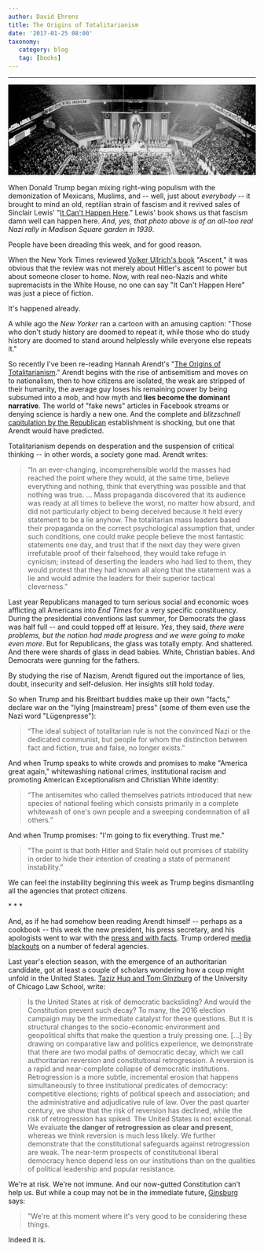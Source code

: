 ```yaml
---
author: David Ehrens
title: The Origins of Totalitarianism
date: '2017-01-25 08:00'
taxonomy:
   category: blog
   tag: [books]
---
```

---

![](rally.jpg)

When Donald Trump began mixing right-wing populism with the demonization of Mexicans, Muslims, and -- well, just about *everybody* -- it brought to mind an old, reptilian strain of fascism and it revived sales of Sinclair Lewis' "[It Can't Happen Here](http://www.theguardian.com/us-news/shortcuts/2016/oct/09/it-cant-happen-here-1935-novel-sinclair-lewis-predicted-rise-donald-trump)." Lewis' book shows us that fascism damn well can happen here. *And, yes, that photo above is of an all-too real Nazi rally in Madison Square garden in 1939*.

People have been dreading this week, and for good reason.

When the New York Times reviewed [Volker Ullrich's book](http://www.nytimes.com/2016/09/28/books/hitler-ascent-volker-ullrich.html) "Ascent," it was obvious that the review was not merely about Hitler's ascent to power but about someone closer to home. Now, with real neo-Nazis and white supremacists in the White House, no one can say "It Can't Happen Here" was just a piece of fiction.

It's happened already. 

A while ago the *New Yorker* ran a cartoon with an amusing caption: "Those who don't study history are doomed to repeat it, while those who do study history are doomed to stand around helplessly while everyone else repeats it."

So recently I've been re-reading Hannah Arendt's "[The Origins of Totalitarianism](http://en.wikipedia.org/wiki/The_Origins_of_Totalitarianism)." Arendt begins with the rise of antisemitism and moves on to nationalism, then to how citizens are isolated, the weak are stripped of their humanity, the average guy loses his remaining power by being subsumed into a mob, and how myth and **lies become the dominant narrative**. The world of "fake news" articles in Facebook streams or denying science is hardly a new one. And the complete and *blitzschnell* [capitulation by the Republican](http://www.washingtonpost.com/blogs/plum-line/wp/2016/01/22/the-gop-establishment-capitulates-to-donald-trump/) establishment is shocking, but one that Arendt would have predicted.

Totalitarianism depends on desperation and the suspension of critical thinking -- in other words, a society gone mad. Arendt writes:

> “In an ever-changing, incomprehensible world the masses had reached the point where they would, at the same time, believe everything and nothing, think that everything was possible and that nothing was true. ... Mass propaganda discovered that its audience was ready at all times to believe the worst, no matter how absurd, and did not particularly object to being deceived because it held every statement to be a lie anyhow. The totalitarian mass leaders based their propaganda on the correct psychological assumption that, under such conditions, one could make people believe the most fantastic statements one day, and trust that if the next day they were given irrefutable proof of their falsehood, they would take refuge in cynicism; instead of deserting the leaders who had lied to them, they would protest that they had known all along that the statement was a lie and would admire the leaders for their superior tactical cleverness.” 

Last year Republicans managed to turn serious social and economic woes afflicting all Americans into *End Times* for a very specific constituency. During the presidential conventions last summer, for Democrats the glass was half full -- and could topped off at leisure. *Yes*, they said, *there were problems, but the nation had made progress and we were going to make even more*. But for Republicans, the glass was totally empty. And shattered. And there were shards of glass in dead babies. White, Christian babies. And Democrats were gunning for the fathers.

By studying the rise of Nazism, Arendt figured out the importance of lies, doubt, insecurity and self-delusion. Her insights still hold today.

So when Trump and his Breitbart buddies make up their own "facts," declare war on the "lying [mainstream] press" (some of them even use the Nazi word "Lügenpresse"):

> “The ideal subject of totalitarian rule is not the convinced Nazi or the dedicated communist, but people for whom the distinction between fact and fiction, true and false, no longer exists.”

And when Trump speaks to white crowds and promises to make "America great again," whitewashing national crimes, institutional racism and promoting American Exceptionalism and Christian White identity:

> “The antisemites who called themselves patriots introduced that new species of national feeling which consists primarily in a complete whitewash of one's own people and a sweeping condemnation of all others.”

And when Trump promises: "I'm going to fix everything. Trust me."

> “The point is that both Hitler and Stalin held out promises of stability in order to hide their intention of creating a state of permanent instability.”

We can feel the instability beginning this week as Trump begins dismantling all the agencies that protect citizens.

\* \* \*

And, as if he had somehow been reading Arendt himself -- perhaps as a cookbook -- this week the new president, his press secretary, and his apologists went to war with the [press and with facts](http://www.cnn.com/2017/01/24/politics/wh-trump-believes-millions-voted-illegally/index.html). Trump ordered [media blackouts](http://thehill.com/homenews/administration/315989-trump-clamps-down-on-federal-agencies) on a number of federal agencies. 

Last year's election season, with the emergence of an authoritarian candidate, got at least a couple of scholars wondering how a coup might unfold in the United States. [Taziz Huq and Tom Ginzburg](https://papers.ssrn.com/sol3/papers.cfm?abstract_id=2901776) of the University of Chicago Law School, write:

> Is the United States at risk of democratic backsliding? And would the Constitution prevent such decay? To many, the 2016 election campaign may be the immediate catalyst for these questions. But it is structural changes to the socio-economic environment and geopolitical shifts that make the question a truly pressing one. [...] By drawing on comparative law and politics experience, we demonstrate that there are two modal paths of democratic decay, which we call authoritarian reversion and constitutional retrogression. A reversion is a rapid and near-complete collapse of democratic institutions. Retrogression is a more subtle, incremental erosion that happens simultaneously to three institutional predicates of democracy: competitive elections; rights of political speech and association; and the administrative and adjudicative rule of law. Over the past quarter century, we show that the risk of reversion has declined, while the risk of retrogression has spiked. The United States is not exceptional. We evaluate **the danger of retrogression as clear and present**, whereas we think reversion is much less likely. We further demonstrate that the constitutional safeguards against retrogression are weak. The near-term prospects of constitutional liberal democracy hence depend less on our institutions than on the qualities of political leadership and popular resistance.

We're at risk. We're not immune. And our now-gutted Constitution can't help us. But while a coup may not be in the immediate future, [Ginsburg](https://www.vice.com/en_us/article/what-would-happen-in-the-minutes-and-hours-after-a-coup-in-america) says:

> "We're at this moment where it's very good to be considering these things.

Indeed it is.

